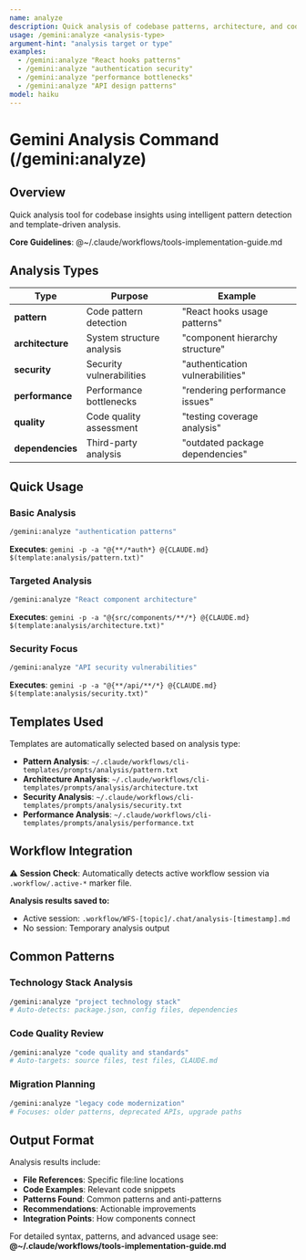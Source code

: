 ```yaml
---
name: analyze
description: Quick analysis of codebase patterns, architecture, and code quality using Gemini CLI
usage: /gemini:analyze <analysis-type>
argument-hint: "analysis target or type"
examples:
  - /gemini:analyze "React hooks patterns"
  - /gemini:analyze "authentication security"
  - /gemini:analyze "performance bottlenecks"
  - /gemini:analyze "API design patterns"
model: haiku
---
```


# Gemini Analysis Command (/gemini:analyze)

## Overview
Quick analysis tool for codebase insights using intelligent pattern detection and template-driven analysis.

**Core Guidelines**: @~/.claude/workflows/tools-implementation-guide.md

## Analysis Types

| Type | Purpose | Example |
|------|---------|---------|
| **pattern** | Code pattern detection | "React hooks usage patterns" |
| **architecture** | System structure analysis | "component hierarchy structure" |
| **security** | Security vulnerabilities | "authentication vulnerabilities" |
| **performance** | Performance bottlenecks | "rendering performance issues" |
| **quality** | Code quality assessment | "testing coverage analysis" |
| **dependencies** | Third-party analysis | "outdated package dependencies" |

## Quick Usage

### Basic Analysis
```bash
/gemini:analyze "authentication patterns"
```
**Executes**: `gemini -p -a "@{**/*auth*} @{CLAUDE.md} $(template:analysis/pattern.txt)"`

### Targeted Analysis
```bash
/gemini:analyze "React component architecture"
```
**Executes**: `gemini -p -a "@{src/components/**/*} @{CLAUDE.md} $(template:analysis/architecture.txt)"`

### Security Focus
```bash
/gemini:analyze "API security vulnerabilities"
```
**Executes**: `gemini -p -a "@{**/api/**/*} @{CLAUDE.md} $(template:analysis/security.txt)"`

## Templates Used

Templates are automatically selected based on analysis type:
- **Pattern Analysis**: `~/.claude/workflows/cli-templates/prompts/analysis/pattern.txt`
- **Architecture Analysis**: `~/.claude/workflows/cli-templates/prompts/analysis/architecture.txt`
- **Security Analysis**: `~/.claude/workflows/cli-templates/prompts/analysis/security.txt`
- **Performance Analysis**: `~/.claude/workflows/cli-templates/prompts/analysis/performance.txt`

## Workflow Integration

⚠️ **Session Check**: Automatically detects active workflow session via `.workflow/.active-*` marker file.

**Analysis results saved to:**
- Active session: `.workflow/WFS-[topic]/.chat/analysis-[timestamp].md`
- No session: Temporary analysis output

## Common Patterns

### Technology Stack Analysis
```bash
/gemini:analyze "project technology stack"
# Auto-detects: package.json, config files, dependencies
```

### Code Quality Review
```bash
/gemini:analyze "code quality and standards"
# Auto-targets: source files, test files, CLAUDE.md
```

### Migration Planning
```bash
/gemini:analyze "legacy code modernization"
# Focuses: older patterns, deprecated APIs, upgrade paths
```

## Output Format

Analysis results include:
- **File References**: Specific file:line locations
- **Code Examples**: Relevant code snippets
- **Patterns Found**: Common patterns and anti-patterns
- **Recommendations**: Actionable improvements
- **Integration Points**: How components connect

For detailed syntax, patterns, and advanced usage see:
**@~/.claude/workflows/tools-implementation-guide.md**